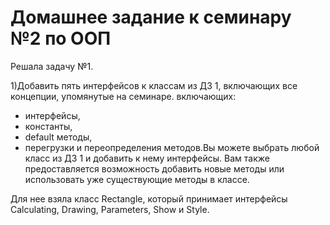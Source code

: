 # Домашнее задание к семинару №2 по ООП

Решала задачу №1. 

1)Добавить пять интерфейсов к классам из ДЗ 1, включающих все концепции, упомянутые на семинаре. включающих:
- интерфейсы,
- константы,
- default методы,
- перегрузки и переопределения методов.Вы можете выбрать любой класс из ДЗ 1 и добавить к нему интерфейсы. Вам также предоставляется возможность добавить новые методы или использовать уже существующие методы в классе.




Для нее взяла класс Rectangle, который принимает интерфейсы Calculating, Drawing, Parameters, Show и Style.
